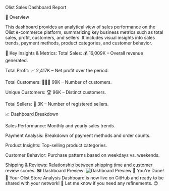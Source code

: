 Olist Sales Dashboard Report

📌 Overview

This dashboard provides an analytical view of sales performance on the Olist e-commerce platform, summarizing key business metrics such as total sales, profit, customers, and sellers. It includes visual insights into sales trends, payment methods, product categories, and customer behavior.

🔹 Key Insights & Metrics:
Total Sales: 💰 16,009K – Overall revenue generated.

Total Profit: 📈 2,417K – Net profit over the period.

Total Customers: 🧑‍🤝‍🧑 99K – Number of customers.

Unique Customers: 🏆 96K – Distinct customers.

Total Sellers: 🏪 3K – Number of registered sellers.

📈 Dashboard Breakdown

Sales Performance: Monthly and yearly sales trends.

Payment Analysis: Breakdown of payment methods and order counts.

Product Insights: Top-selling product categories.

Customer Behavior: Purchase patterns based on weekdays vs. weekends.

Shipping & Reviews: Relationship between shipping time and customer review scores.
🖼️ Dashboard Preview:
![Dashboard Preview](image.png)
🎯 You're Done! 🎯
Your Olist Store Analysis Dashboard is now live on GitHub and ready to be shared with your network! 🚀 Let me know if you need any refinements. 😊
